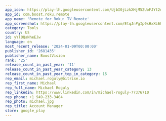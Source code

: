 ```yaml
---
app_icon: https://play-lh.googleusercontent.com/UjbI0jLzkXHjM52UoFJYt2u9xk0gBFa29G44VY1icQI-JoOJQwmI_eE-J17YHAinWdE
app_id: com.boost.roku.remote
app_name: 'Remote for Roku: TV Remote'
app_screenshot: https://play-lh.googleusercontent.com/EtqJnPgIp0sHxXL6kPSGH_9HDdUZJWKhwdPaAzbtAJZXj75iGsCqxMVzEygIpzI55A
category: Tools
country: US
id: yYlOQaNheEJw
language: en
most_recent_release: '2024-01-09T00:00:00'
publisher_id: '2681435'
publisher_name: BoostVision
rank: '25'
release_count_in_past_year: '11'
release_count_in_past_year_category: 13
release_count_in_past_year_top_in_category: 15
rep_email: michael.roguly@bitrise.io
rep_first_name: Michael
rep_full_name: Michael Roguly
rep_linkedin: https://www.linkedin.com/in/michael-roguly-77376710
rep_phone: +1 949-233-3404
rep_photo: michael.jpg
rep_title: Account Manager
store: google_play
---
```

